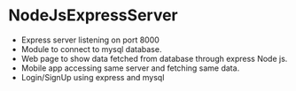 # NodeJsExpressServer
* Express server listening on port 8000
* Module to connect to mysql database.
* Web page to show data fetched from database through express Node js.
* Mobile app accessing same server and fetching same data.
* Login/SignUp using express and mysql
